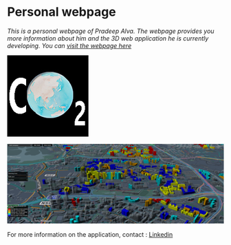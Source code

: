 # Personal webpage

*This is a personal webpage of Pradeep Alva. The webpage provides you more information about him and the 3D web application he is currently developing. You can [visit the webpage here](https://pradeepalva.github.io/)*

![GHG application](icon.jpeg)

![Preview of the app](thumbnail.png)

For more information on the application, contact : [Linkedin](https://www.linkedin.com/in/pradeep-attavar-alva-77095012b/)